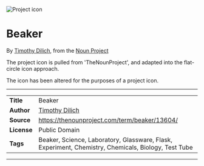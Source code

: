 ![Project icon](../../icon/icon.png)
# Beaker
By [Timothy Dilich](https://thenounproject.com/mosaic7), from the [Noun Project](https://thenounproject.com/term/beaker/13604/)

The project icon is pulled from 'TheNounProject', and adapted into the flat-circle icon approach.

The icon has been altered for the purposes of a project icon.

---
|||
|---|---|
|**Title**|Beaker|
|**Author**|[Timothy Dilich](https://thenounproject.com/mosaic7)|
|**Source**|https://thenounproject.com/term/beaker/13604/|
|**License**|Public Domain|
|**Tags**|Beaker, Science, Laboratory, Glassware, Flask, Experiment, Chemistry, Chemicals, Biology, Test Tube|

---